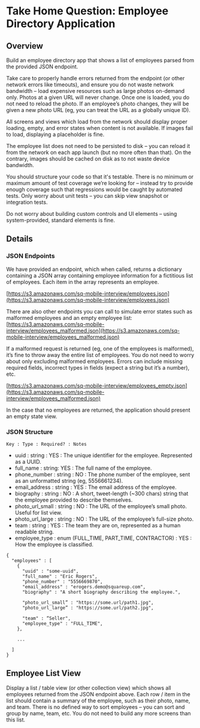 # Take Home Question: Employee Directory Application

## Overview
Build an employee directory app that shows a list of employees parsed from the provided JSON endpoint.

Take care to properly handle errors returned from the endpoint (or other network errors like timeouts), and ensure you do not waste network bandwidth – load expensive resources such as large photos on-demand only. Photos at a given URL will never change. Once one is loaded, you do not need to reload the photo. If an employee’s photo changes, they will be given a new photo URL (eg, you can treat the URL as a globally unique ID).

All screens and views which load from the network should display proper loading, empty, and error states when content is not available. If images fail to load, displaying a placeholder is fine.

The employee list does not need to be persisted to disk – you can reload it from the network on each app launch (but no more often than that). On the contrary, images should be cached on disk as to not waste device bandwidth.

You should structure your code so that it's testable. There is no minimum or maximum amount of test coverage we’re looking for – instead try to provide enough coverage such that regressions would be caught by automated tests. Only worry about unit tests – you can skip view snapshot or integration tests.

Do not worry about building custom controls and UI elements – using system-provided, standard elements is fine.

## Details

### JSON Endpoints

We have provided an endpoint, which when called, returns a dictionary containing a JSON array containing employee information for a fictitious list of employees. Each item in the array represents an employee.

[https://s3.amazonaws.com/sq-mobile-interview/employees.json](https://s3.amazonaws.com/sq-mobile-interview/employees.json)

There are also other endpoints you can call to simulate error states such as malformed employees and an empty employee list:
[https://s3.amazonaws.com/sq-mobile-interview/employees_malformed.json](https://s3.amazonaws.com/sq-mobile-interview/employees_malformed.json)

If a malformed request is returned (eg, one of the employees is malformed), it’s fine to throw away the entire list of employees. You do not need to worry about only excluding malformed employees. Errors can include missing required fields, incorrect types in fields (expect a string but it’s a number), etc.

[https://s3.amazonaws.com/sq-mobile-interview/employees_empty.json](https://s3.amazonaws.com/sq-mobile-interview/employees_malformed.json)

In the case that no employees are returned, the application should present an empty state view.

### JSON Structure
`Key : Type : Required? : Notes`
* uuid : string : YES : The unique identifier for the employee. Represented as a UUID.
* full_name : string: YES : The full name of the employee.
* phone_number : string : NO : The phone number of the employee, sent as an unformatted string (eg, 5556661234).
* email_address : string : YES : The email address of the employee.
* biography : string : NO : A short, tweet-length (~300 chars) string that the employee provided to describe themselves.
* photo_url_small : string : NO : The URL of the employee’s small photo. Useful for list view.
* photo_url_large : string : NO : The URL of the employee’s full-size photo.
* team : string : YES : The team they are on, represented as a human readable string.
* employee_type : enum (FULL_TIME, PART_TIME, CONTRACTOR) : YES : How the employee is classified.

```
{
  "employees" : [
    {
      "uuid" : "some-uuid",
      "full_name" : "Eric Rogers",
      "phone_number" : "5556669870",
      "email_address" : "erogers.demo@squareup.com",
      "biography" : "A short biography describing the employee.",

      "photo_url_small” : "https://some.url/path1.jpg",
      "photo_url_large” : "https://some.url/path2.jpg",

      "team" : “Seller",
      "employee_type" : "FULL_TIME",
    },

    ...

  ]
}
```

## Employee List View

Display a list / table view (or other collection view) which shows all employees returned from the JSON endpoint above. Each row / item in the list should contain a summary of the employee, such as their photo, name, and team. There is no defined way to sort employees – you can sort and group by name, team, etc. You do not need to build any more screens than this list.
